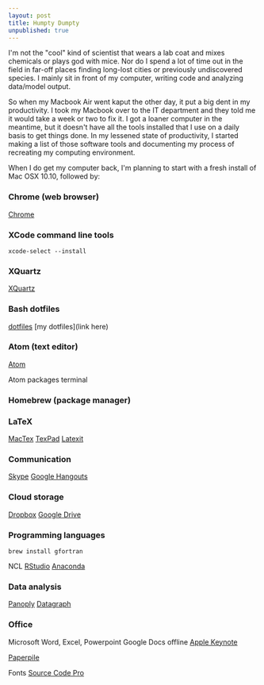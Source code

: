 ```yaml
---
layout: post
title: Humpty Dumpty
unpublished: true
---
```


I'm not the "cool" kind of scientist that wears a lab coat and mixes chemicals or plays god with mice. Nor do I spend a lot of time out in the field in far-off places finding long-lost cities or previously undiscovered species. I mainly sit in front of my computer, writing  code and analyzing data/model output. 

So when my Macbook Air went kaput the other day, it put a big dent in my productivity. I took my Macbook over to the IT department and they told me it would take a week or two to fix it. I got a loaner computer in the meantime, but it doesn't have all the tools installed that I use on a daily basis to get things done. In my lessened state of productivity, I started making a list of those software tools and documenting my process of recreating my computing environment.  

When I do get my computer back, I'm planning to start with a fresh install of Mac OSX 10.10, followed by:

### Chrome (web browser)

[Chrome](https://www.google.com/chrome/browser/desktop/)


### XCode command line tools

`xcode-select --install`


### XQuartz

[XQuartz](http://xquartz.macosforge.org/)

### Bash dotfiles

[dotfiles](http://dotfiles.github.io/)
[my dotfiles](link here)


### Atom (text editor)
[Atom](https://atom.io/)

Atom packages 
terminal

### Homebrew (package manager)

### LaTeX

[MacTex](https://tug.org/mactex/)
[TexPad](https://www.texpadapp.com/osx)
[Latexit](http://www.chachatelier.fr/latexit/)

### Communication

[Skype](http://www.skype.com/en/download-skype/skype-for-computer/)
[Google Hangouts](http://www.google.com/hangouts/#)

### Cloud storage

[Dropbox](https://www.dropbox.com/install?os=mac)
[Google Drive](https://www.google.com/drive/download/)





### Programming languages

`brew install gfortran`

NCL
[RStudio](http://www.rstudio.com/products/RStudio/)
[Anaconda](http://continuum.io/downloads)

### Data analysis

[Panoply](http://www.giss.nasa.gov/tools/panoply/)
[Datagraph](http://www.visualdatatools.com/DataGraph/)

### Office

Microsoft Word, Excel, Powerpoint
Google Docs offline
[Apple Keynote](https://www.apple.com/mac/keynote/)

[Paperpile](https://paperpile.com)

Fonts
[Source Code Pro](https://github.com/adobe-fonts/source-code-pro)






